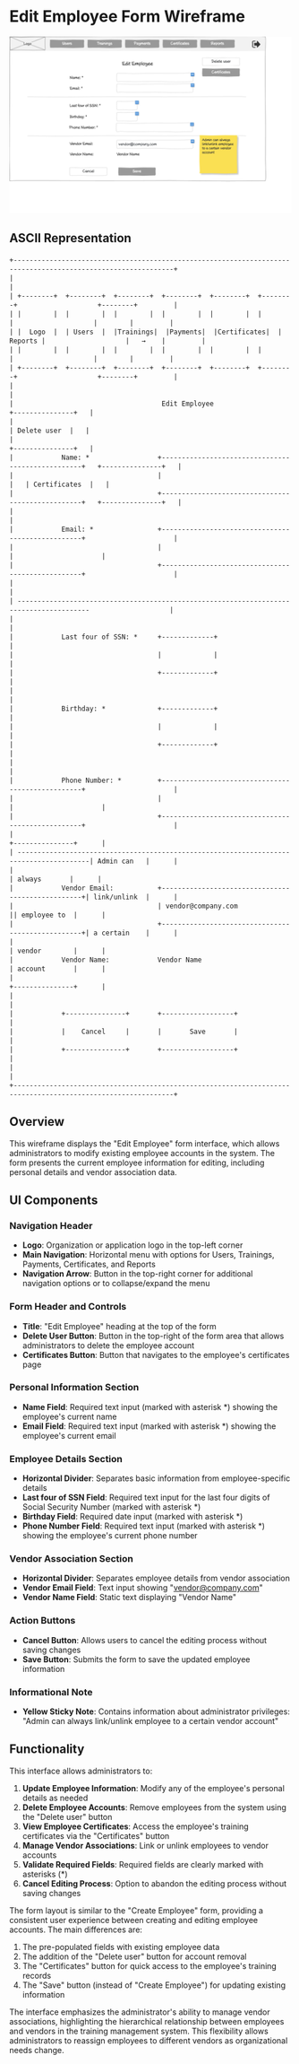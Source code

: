 # Edit Employee Form Wireframe

![Edit Employee Form](./a-edit-employee.png)

## ASCII Representation

```
+--------------------------------------------------------------------------------------------------------------+
|                                                                                                              |
| +--------+  +--------+  +--------+  +--------+  +--------+  +--------+                    +--------+         |
| |        |  |        |  |        |  |        |  |        |  |        |                    |        |         |
| |  Logo  |  | Users  |  |Trainings|  |Payments|  |Certificates|  | Reports |                    |   →    |         |
| |        |  |        |  |        |  |        |  |        |  |        |                    |        |         |
| +--------+  +--------+  +--------+  +--------+  +--------+  +--------+                    +--------+         |
|                                                                                                              |
|                                     Edit Employee                                         +---------------+   |
|                                                                                           | Delete user  |   |
|                                                                                           +---------------+   |
|            Name: *                 +--------------------------------------------------+   +---------------+   |
|                                    |                                                  |   | Certificates  |   |
|                                    +--------------------------------------------------+   +---------------+   |
|                                                                                                              |
|            Email: *                +--------------------------------------------------+                      |
|                                    |                                                  |                      |
|                                    +--------------------------------------------------+                      |
|                                                                                                              |
| ----------------------------------------------------------------------------------------                    |
|                                                                                                              |
|            Last four of SSN: *     +-------------+                                                           |
|                                    |             |                                                           |
|                                    +-------------+                                                           |
|                                                                                                              |
|            Birthday: *             +-------------+                                                           |
|                                    |             |                                                           |
|                                    +-------------+                                                           |
|                                                                                                              |
|            Phone Number: *         +--------------------------------------------------+                      |
|                                    |                                                  |                      |
|                                    +--------------------------------------------------+                      |
|                                                                                       +---------------+      |
| ----------------------------------------------------------------------------------------| Admin can   |      |
|                                                                                       | always       |      |
|            Vendor Email:           +--------------------------------------------------+| link/unlink  |      |
|                                    | vendor@company.com                               || employee to  |      |
|                                    +--------------------------------------------------+| a certain    |      |
|                                                                                       | vendor        |      |
|            Vendor Name:            Vendor Name                                        | account       |      |
|                                                                                       +---------------+      |
|                                                                                                              |
|            +---------------+       +------------------+                                                      |
|            |    Cancel     |       |       Save       |                                                      |
|            +---------------+       +------------------+                                                      |
|                                                                                                              |
+--------------------------------------------------------------------------------------------------------------+
```

## Overview

This wireframe displays the "Edit Employee" form interface, which allows administrators to modify existing employee accounts in the system. The form presents the current employee information for editing, including personal details and vendor association data.

## UI Components

### Navigation Header
- **Logo**: Organization or application logo in the top-left corner
- **Main Navigation**: Horizontal menu with options for Users, Trainings, Payments, Certificates, and Reports
- **Navigation Arrow**: Button in the top-right corner for additional navigation options or to collapse/expand the menu

### Form Header and Controls
- **Title**: "Edit Employee" heading at the top of the form
- **Delete User Button**: Button in the top-right of the form area that allows administrators to delete the employee account
- **Certificates Button**: Button that navigates to the employee's certificates page

### Personal Information Section
- **Name Field**: Required text input (marked with asterisk *) showing the employee's current name
- **Email Field**: Required text input (marked with asterisk *) showing the employee's current email

### Employee Details Section
- **Horizontal Divider**: Separates basic information from employee-specific details
- **Last four of SSN Field**: Required text input for the last four digits of Social Security Number (marked with asterisk *)
- **Birthday Field**: Required date input (marked with asterisk *)
- **Phone Number Field**: Required text input (marked with asterisk *) showing the employee's current phone number

### Vendor Association Section
- **Horizontal Divider**: Separates employee details from vendor association
- **Vendor Email Field**: Text input showing "vendor@company.com"
- **Vendor Name Field**: Static text displaying "Vendor Name"

### Action Buttons
- **Cancel Button**: Allows users to cancel the editing process without saving changes
- **Save Button**: Submits the form to save the updated employee information

### Informational Note
- **Yellow Sticky Note**: Contains information about administrator privileges: "Admin can always link/unlink employee to a certain vendor account"

## Functionality

This interface allows administrators to:

1. **Update Employee Information**: Modify any of the employee's personal details as needed
2. **Delete Employee Accounts**: Remove employees from the system using the "Delete user" button
3. **View Employee Certificates**: Access the employee's training certificates via the "Certificates" button
4. **Manage Vendor Associations**: Link or unlink employees to vendor accounts
5. **Validate Required Fields**: Required fields are clearly marked with asterisks (*)
6. **Cancel Editing Process**: Option to abandon the editing process without saving changes

The form layout is similar to the "Create Employee" form, providing a consistent user experience between creating and editing employee accounts. The main differences are:

1. The pre-populated fields with existing employee data
2. The addition of the "Delete user" button for account removal
3. The "Certificates" button for quick access to the employee's training records
4. The "Save" button (instead of "Create Employee") for updating existing information

The interface emphasizes the administrator's ability to manage vendor associations, highlighting the hierarchical relationship between employees and vendors in the training management system. This flexibility allows administrators to reassign employees to different vendors as organizational needs change.
